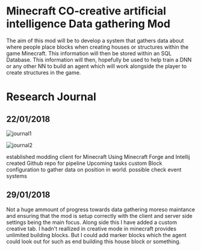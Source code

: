 # Minecraft CO-creative artificial intelligence Data gathering Mod
The aim of this mod will be to develop a system that gathers data about where people place blocks when creating houses or structures within the game Minecraft. This information will then be stored within an SQL Database. This information will then, hopefully be used to help train a DNN or any other NN to build an agent which will work alongside the player to create structures in the game.

# Research Journal

## 22/01/2018
![journal1](https://user-images.githubusercontent.com/10634519/35233447-1c3e13fe-ff96-11e7-9a5a-922f2e7b68c4.png)

![journal2](https://user-images.githubusercontent.com/10634519/35233543-583c6b1c-ff96-11e7-916c-5d4adbefce7c.png)

established modding client for Minecraft Using Minecraft Forge and Intellij
created Github repo for pipeline
Upcoming tasks custom Block configuration to gather data on position in world. possible check event systems

## 29/01/2018


Not a huge ammount of progress towards data gathering moreso maintance and ensuring that the mod is setup correctly with the client and server side settings being the main focus. Along side this I have added a custom creative tab. I hadn't reallized in creative mode in minecraft provides unlimited building blocks. But I could add marker blocks which the agent could look out for such as end building this house block or something. 
